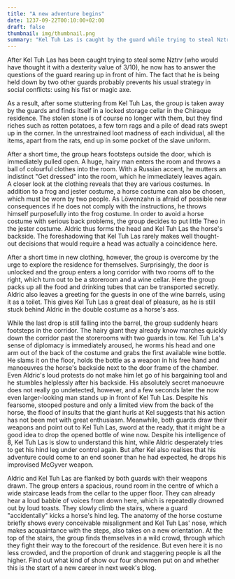 ```yaml
---
title: "A new adventure begins"
date: 1237-09-22T00:10:00+02:00
draft: false
thumbnail: img/thumbnail.png
summary: "Kel Tuh Las is caught by the guard while trying to steal Nztrv. Accompanied by two guards, the group is led into the storage cellar of the Chiraque residence. Instead of valuable loot, however, all they find is rotten food and dead rats. When a hairy man with a pile of costumes forces them to put them on, the four of them begin to suspect evil. But you can find out what happens next and how Kel shines with more brilliant ideas here."
---
```


After Kel Tuh Las has been caught trying to steal some Nztrv (who would have thought it with a dexterity value of 3/10), he now has to answer the questions of the guard rearing up in front of him. The fact that he is being held down by two other guards probably prevents his usual strategy in social conflicts: using his fist or magic axe.

As a result, after some stuttering from Kel Tuh Las, the group is taken away by the guards and finds itself in a locked storage cellar in the Chiraque residence. The stolen stone is of course no longer with them, but they find riches such as rotten potatoes, a few torn rags and a pile of dead rats swept up in the corner. In the unrestrained loot madness of each individual, all the items, apart from the rats, end up in some pocket of the slave uniform.

After a short time, the group hears footsteps outside the door, which is immediately pulled open. A huge, hairy man enters the room and throws a ball of colourful clothes into the room. With a Russian accent, he mutters an indistinct "Get dressed" into the room, which he immediately leaves again. A closer look at the clothing reveals that they are various costumes. In addition to a frog and jester costume, a horse costume can also be chosen, which must be worn by two people. As Löwenzahn is afraid of possible new consequences if he does not comply with the instructions, he throws himself purposefully into the frog costume. In order to avoid a horse costume with serious back problems, the group decides to put little Theo in the jester costume. Aldric thus forms the head and Kel Tuh Las the horse's backside. The foreshadowing that Kel Tuh Las rarely makes well thought-out decisions that would require a head was actually a coincidence here.

After a short time in new clothing, however, the group is overcome by the urge to explore the residence for themselves. Surprisingly, the door is unlocked and the group enters a long corridor with two rooms off to the right, which turn out to be a storeroom and a wine cellar. Here the group packs up all the food and drinking tubes that can be transported secretly. Aldric also leaves a greeting for the guests in one of the wine barrels, using it as a toilet. This gives Kel Tuh Las a great deal of pleasure, as he is still stuck behind Aldric in the double costume as a horse's ass.

While the last drop is still falling into the barrel, the group suddenly hears footsteps in the corridor. The hairy giant they already know marches quickly down the corridor past the storerooms with two guards in tow. Kel Tuh La's sense of diplomacy is immediately aroused, he worms his head and one arm out of the back of the costume and grabs the first available wine bottle. He slams it on the floor, holds the bottle as a weapon in his free hand and manoeuvres the horse's backside next to the door frame of the chamber. Even Aldric's loud protests do not make him let go of his bargaining tool and he stumbles helplessly after his backside. His absolutely secret manoeuvre does not really go undetected, however, and a few seconds later the now even larger-looking man stands up in front of Kel Tuh Las. Despite his fearsome, stooped posture and only a limited view from the back of the horse, the flood of insults that the giant hurls at Kel suggests that his action has not been met with great enthusiasm. Meanwhile, both guards draw their weapons and point out to Kel Tuh Las, sword at the ready, that it might be a good idea to drop the opened bottle of wine now. Despite his intelligence of 8, Kel Tuh Las is slow to understand this hint, while Aldric desperately tries to get his hind leg under control again. But after Kel also realises that his adventure could come to an end sooner than he had expected, he drops his improvised McGyver weapon. 

Aldric and Kel Tuh Las are flanked by both guards with their weapons drawn. The group enters a spacious, round room in the centre of which a wide staircase leads from the cellar to the upper floor. They can already hear a loud babble of voices from down here, which is repeatedly drowned out by loud toasts. They slowly climb the stairs, where a guard "accidentally" kicks a horse's hind leg. The anatomy of the horse costume briefly shows every conceivable misalignment and Kel Tuh Las' nose, which makes acquaintance with the steps, also takes on a new orientation. At the top of the stairs, the group finds themselves in a wild crowd, through which they fight their way to the forecourt of the residence. But even here it is no less crowded, and the proportion of drunk and staggering people is all the higher. Find out what kind of show our four showmen put on and whether this is the start of a new career in next week's blog.
